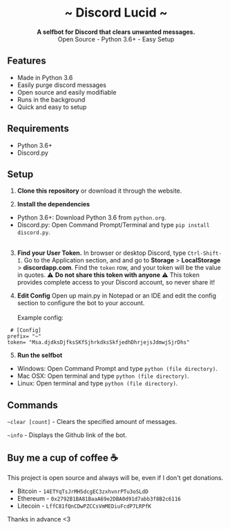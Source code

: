 <div align="center">
  <h1 align="center">~ Discord Lucid ~</h1>
  <strong>A selfbot for Discord that clears unwanted messages.</strong>
  <br/>Open Source - Python 3.6+ - Easy Setup<br/>
</div>


## Features
* Made in Python 3.6
* Easily purge discord messages
* Open source and easily modifiable
* Runs in the background
* Quick and easy to setup

## Requirements
* Python 3.6+
* Discord.py

## Setup
1. **Clone this repository** or download it through the website.

2. **Install the dependencies**
  * Python 3.6+: Download Python 3.6 from ``python.org``.
  * Discord.py: Open Command Prompt/Terminal and type ``pip install discord.py``.
<br/><br/>
3. **Find your User Token.** In browser or desktop Discord, type `Ctrl-Shift-I`. Go to the Application section, and and go to **Storage** > **LocalStorage** > **discordapp.com**. Find the `token` row, and your token will be the value in quotes. ⚠ **Do not share this token with anyone** ⚠ This token provides complete access to your Discord account, so never share it!

4. **Edit Config** Open up main.py in Notepad or an IDE and edit the config section to configure the bot to your account.
<br/><br/>
Example config:
```
 # [Config]
prefix= "~"
token= "Msa.djdksDjfksSKfSjhrkdksSkfjedhDhrjejsJdmwjSjrDhs"
```

5. **Run the selfbot**
 * Windows: Open Command Prompt and type ``python (file directory)``.
 * Mac OSX: Open terminal and type ``python (file directory)``.
 * Linux: Open terminal and type ``python (file directory)``.

## Commands
`~clear [count]` - Clears the specified amount of messages.

`~info` - Displays the Github link of the bot.

## Buy me a cup of coffee ☕

This project is open source and always will be, even if I don't get donations.

 * Bitcoin - ``14ETYqTsJrMH5dcgEC3zxhvnrPTu3oSLdD``
 * Ethereum - ``0x2792B1BA81BaaA69e2DBA0d91d7abb3f8B2c6116``
 * Litecoin - ``LffC81fQnCDwPZCCsVmMEDiuFcdP7LRPfK``

Thanks in advance <3
